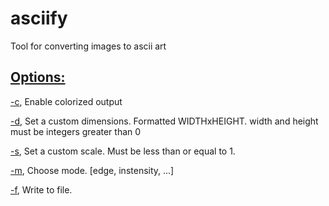 # asciify
Tool for converting images to ascii art

## <ins>Options:</ins>

<ins>-c</ins>,  Enable colorized output

<ins>-d</ins>,  Set a custom dimensions. Formatted WIDTHxHEIGHT. width and height must be integers greater than 0

<ins>-s</ins>,	Set a custom scale. Must be less than or equal to 1.

<ins>-m</ins>,	Choose mode. [edge, instensity, ...]

<ins>-f</ins>,	Write to file.
